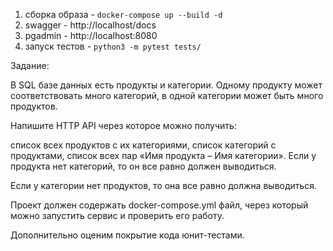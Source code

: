 1. сборка образа - `docker-compose up --build -d`
2. swagger - http://localhost/docs
3. pgadmin - http://localhost:8080
4. запуск тестов - `python3 -m pytest tests/`

Задание:

В SQL базе данных есть продукты и категории. Одному продукту может соответствовать много категорий, в одной категории может быть много продуктов.

Напишите HTTP API через которое можно получить:

список всех продуктов с их категориями,
список категорий с продуктами,
список всех пар «Имя продукта – Имя категории».
Если у продукта нет категорий, то он все равно должен выводиться.

Если у категории нет продуктов, то она все равно должна выводиться.

Проект должен содержать docker-compose.yml файл, через который можно запустить сервис и проверить его работу.

Дополнительно оценим покрытие кода юнит-тестами.